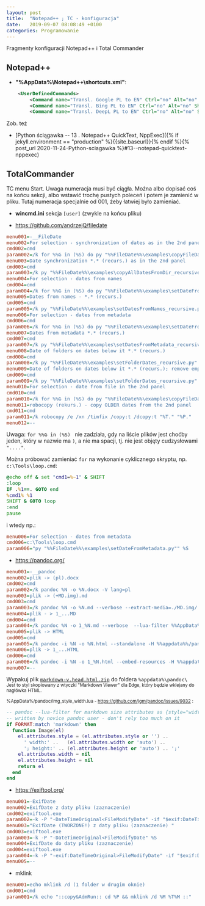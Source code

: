 ```yaml
---
layout: post
title:  "Notepad++ ; TC - konfiguracja"
date:   2019-09-07 08:08:49 +0100
categories: Programowanie
---
```


Fragmenty konfiguracji Notepad++ i Total Commander


Notepad++
---------

* **"%AppData%\Notepad++\shortcuts.xml"**:

````xml
    <UserDefinedCommands>
        <Command name="Transl. Google PL to EN" Ctrl="no" Alt="no" Shift="no" Key="0">https://translate.google.com/?sl=pl&amp;tl=en&amp;text=$(CURRENT_WORD)</Command>
        <Command name="Transl. Bing PL to EN" Ctrl="no" Alt="no" Shift="no" Key="0">https://www.bing.com/translator/?from=pl&amp;to=en&amp;text=$(CURRENT_WORD)</Command>
        <Command name="Transl. DeepL PL to EN" Ctrl="no" Alt="no" Shift="no" Key="0">https://www.deepl.com/translator#pl/en/$(CURRENT_WORD)</Command>
````

Zob. też 
* [Python ściągawka -- 13 . Notepad++ QuickText, NppExec]({% if jekyll.environment == "production" %}{{site.baseurl}}{% endif %}{% post_url 2020-11-24-Python-sciagawka %}#13--notepad-quicktext-nppexec)

TotalCommander
--------------

TC menu Start. Uwaga numeracja musi być ciągła. Można albo dopisać coś na końcu sekcji, albo wstawić trochę pustych poleceń i potem je zamienić w pliku. Tutaj numeracja specjalnie od 001, żeby łatwiej było zamieniać.

* **wincmd.ini** sekcja `[user]` (zwykle na końcu pliku)

* <https://github.com/andrzejQ/filedate>

````ini
menu001=-__FileDate
menu002=For selection - synchronization of dates as in the 2nd panel
cmd002=cmd
param002=/k for %%G in (%S) do py "%%FileDate%%\examples\copyFileDate.py" "%T%%~G" %%G
menu003=Date synchronization *.* (recurs.) as in the 2nd panel
cmd003=cmd
param003=/k py "%%FileDate%%\examples\copyAllDatesFromDir_recursive.py" "%T:~0,-1" "%P:~0,-1"
menu004=For selection - dates from names
cmd004=cmd
param004=/k for %%G in (%S) do py "%%FileDate%%\examples\setDateFromName.py" %%G
menu005=Dates from names - *.* (recurs.)
cmd005=cmd
param005=/k py "%%FileDate%%\examples\setDatesFromNames_recursive.py" "%P:~0,-1"
menu006=For selection - dates from metadata
cmd006=cmd
param006=/k for %%G in (%S) do py "%%FileDate%%\examples\setDateFromMetadata.py" %%G
menu007=Dates from metadata *.* (recurs.)
cmd007=cmd
param007=/k py "%%FileDate%%\examples\setDatesFromMetadata_recursive.py" "%P:~0,-1"
menu008=Date of folders on dates below it *.* (recurs.)
cmd008=cmd
param008=/k py "%%FileDate%%\examples\setFolderDates_recursive.py" "%P:~0,-1"
menu009=Date of folders on dates below it *.* (recurs.); remove empty
cmd009=cmd
param009=/k py "%%FileDate%%\examples\setFolderDates_recursive.py" "%P:~0,-1" -e
menu010=For selection - date from file in the 2nd panel
cmd010=cmd
param010=/k for %%G in (%S) do py "%%FileDate%%\examples\copyFileDate.py" "%T%M" %%G
menu011=robocopy (rekurs.) - copy OLDER dates from the 2nd panel
cmd011=cmd
param011=/k robocopy /e /xn /timfix /copy:t /dcopy:t "%T." "%P."
menu012=--
````

Uwaga: `for %%G in (%S) ` nie zadziała, gdy na liście plików jest choćby jeden, który w nazwie ma `)`, a nie ma spacji, tj. nie jest objęty cudzysłowami `"...."`.

Można próbować zamieniać `for` na wykonanie cyklicznego skryptu, np. `c:\Tools\loop.cmd`:

````bat
@echo off & set "cmd1=%~1" & SHIFT
:loop
IF .%1==. GOTO end
%cmd1% %1
SHIFT & GOTO loop
:end
pause
````

i wtedy np.:

````ini
menu006=For selection - dates from metadata
cmd006=c:\Tools\loop.cmd
param006="py "%%FileDate%%\examples\setDateFromMetadata.py"" %S
````


* <https://pandoc.org/>

````ini
menu001=-__pandoc
menu002=plik -> (pl).docx
cmd002=cmd
param002=/k pandoc %N -o %N.docx -V lang=pl
menu003=plik -> (+MD.img).md
cmd003=cmd
param003=/k pandoc %N -o %N.md --verbose --extract-media=./MD.img/ --lua-filter %%AppData%%/pandoc/img_style_width.lua
menu004=plik - > 1_...MD
cmd004=cmd
param004=/k pandoc %N -o 1_%N.md --verbose  --lua-filter %%AppData%%/pandoc/img_style_width.lua
menu005=plik -> HTML
cmd005=cmd
param005=/k pandoc -i %N -o %N.html --standalone -H %%appdata%%/pandoc/markdown-v.head.html -M lang=pl
menu006=plik -> 1_...HTML
cmd006=cmd
param006=/k pandoc -i %N -o 1_%N.html --embed-resources -H %%appdata%%/pandoc/markdown-v.head.html -M lang=pl
menu007=--
````

Wypakuj plik 
[`markdown-v.head.html.zip`]({{site.baseurl}}/assets/files/markdown-v.head.html.zip)
do foldera `%appdata%\pandoc\`  
<small>Jest to styl skopiowany z wtyczki "Markdown Viewer" dla Edge, który będzie wklejany do nagłówka HTML.</small>

<small> %AppData%/pandoc/img_style_width.lua - <https://github.com/jgm/pandoc/issues/9032> :</small>


````lua
-- pandoc --lua-filter for markdown size attributes as {style="width:... instead of {width="...
-- written by novice pandoc user - don't rely too much on it
if FORMAT:match 'markdown' then
  function Image(el)
    el.attributes.style = (el.attributes.style or '') .. 
      ' width:' ..   (el.attributes.width or 'auto') .. 
      '; height:' .. (el.attributes.height or 'auto') .. ';'
    el.attributes.width = nil
    el.attributes.height = nil
    return el
  end
end
````
<style> div .language-lua code {font-size: 70%; line-height: 0.5;} </style>


* <https://exiftool.org/>

````ini
menu001=-ExifDate
menu002=ExifDate z daty pliku (zaznaczenie)
cmd002=exiftool.exe
param002=-k -P "-DateTimeOriginal<FileModifyDate" -if "$exif:DateTimeOriginal" %S
menu003="ExifDate (TWORZONE!) z daty pliku (zaznaczenie) "
cmd003=exiftool.exe
param003=-k -P "-DateTimeOriginal<FileModifyDate" %S
menu004=ExifDate do daty pliku (zaznaczenie)
cmd004=exiftool.exe
param004=-k -P "-exif:DateTimeOriginal>FileModifyDate" -if "$exif:DateTimeOriginal" %S
menu005=--
````

* mklink

````ini
menu001=echo mklink /d (1 folder w drugim oknie)
cmd001=cmd
param001=/k echo "::copy&AdmRun:: cd %P && mklink /d %M %T%M ::"
````

<style> code {font-size: 90%;}
em {color: DodgerBlue} </style>
